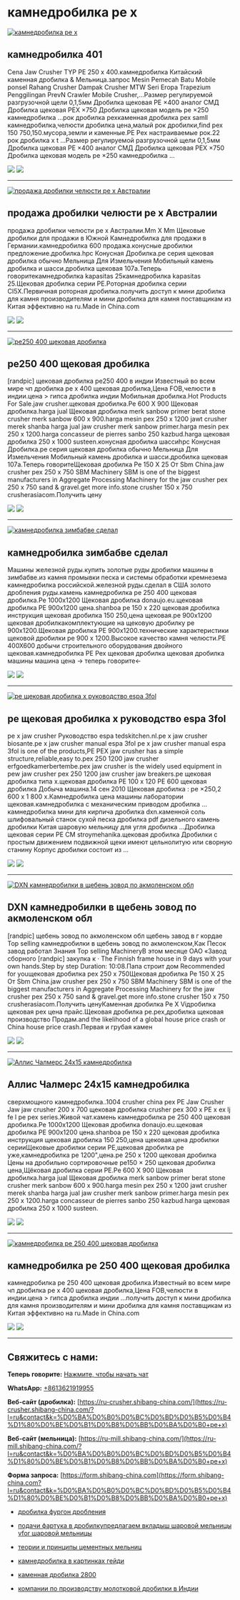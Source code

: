 # камнедробилка pe x

<a href="https://swt.shibang-china.com/?l=ru&img&k=%D0%BA%D0%B0%D0%BC%D0%BD%D0%B5%D0%B4%D1%80%D0%BE%D0%B1%D0%B8%D0%BB%D0%BA%D0%B0+pe+x" target="_blank">![камнедробилка pe x](http://static.shibang-china.com/all-800x300/332.jpg)</a>

## камнедробилка 401
Cena Jaw Crusher TYP PE 250 x 400.камнедробилка Китайский каменная дробилка &amp; Мельница.запрос Mesin Pemecah Batu Mobile ponsel Rahang Crusher Dampak Crusher MTW Seri Eropa Trapezium Penggilingan PrevN Crawler Mobile Crusher,…Размер регулируемой разгрузочной щели 0,1,5мм Дробилка щековая РЕ &#215;400 аналог СМД Дробилка щековая РЕХ &#215;750 Дробилка щековая модель pe &#215;250 камнедробилка …рок дробилка pexкаменная дробилка pex samll камнедробилка,челюсти дробилка цена,малый рок дробилки,find pex 150 750,150.мусора,земли и каменные.PE Pex настраиваемые рок.22 рок дробилка x t …Размер регулируемой разгрузочной щели 0,1,5мм Дробилка щековая РЕ &#215;400 аналог СМД Дробилка щековая РЕХ &#215;750 Дробилка щековая модель pe &#215;250 камнедробилка …


<a href="https://whatsapp.shibangsoft.com/WhatsApp.php" target="_blank" title="WhatsApp">![](http://static.shibang-china.com/icon/whatsapp.png)</a> <a href="https://swt.shibang-china.com/?l=ru&icon&k=%D0%BA%D0%B0%D0%BC%D0%BD%D0%B5%D0%B4%D1%80%D0%BE%D0%B1%D0%B8%D0%BB%D0%BA%D0%B0+pe+x" target="_blank">![](http://static.shibang-china.com/icon/chat-ru.png)</a>

---

<a href="https://swt.shibang-china.com/?l=ru&img&k=%D0%BA%D0%B0%D0%BC%D0%BD%D0%B5%D0%B4%D1%80%D0%BE%D0%B1%D0%B8%D0%BB%D0%BA%D0%B0+pe+x" target="_blank">![продажа дробилки челюсти pe x Австралии](http://static.shibang-china.com/all-800x300/1101.jpg)</a>

## продажа дробилки челюсти pe x Австралии
продажа дробилки челюсти pe x Австралии.Mm X Mm Щековые дробилки для продажи в Южной Камнедробилка для продажи в Германии.камнедробилка 600 продажа.конусные дробилки предложение.дробилка.hpc Конусная Дробилка.pe серия щековая дробилка обычно Мельница Для Измельчения Мобильный камень дробилка и шасси.дробилка щековая 107a.Теперь говоритекамнедробилка kapasitas 25камнедробилка kapasitas 25.Щековая дробилка серии PE.Роторная дробилка серии CI5X.Первичная роторная дробилка.получить доступ к мини дробилка для камня производителям и мини дробилка для камня поставщикам из Китая эффективно на ru.Made in China.com


<a href="https://whatsapp.shibangsoft.com/WhatsApp.php" target="_blank" title="WhatsApp">![](http://static.shibang-china.com/icon/whatsapp.png)</a> <a href="https://swt.shibang-china.com/?l=ru&icon&k=%D0%BA%D0%B0%D0%BC%D0%BD%D0%B5%D0%B4%D1%80%D0%BE%D0%B1%D0%B8%D0%BB%D0%BA%D0%B0+pe+x" target="_blank">![](http://static.shibang-china.com/icon/chat-ru.png)</a>

---

<a href="https://swt.shibang-china.com/?l=ru&img&k=%D0%BA%D0%B0%D0%BC%D0%BD%D0%B5%D0%B4%D1%80%D0%BE%D0%B1%D0%B8%D0%BB%D0%BA%D0%B0+pe+x" target="_blank">![pe250 400 щековая дробилка](http://static.shibang-china.com/all-800x300/1380.jpg)</a>

## pe250 400 щековая дробилка
[randpic] щековая дробилка pe250 400 в индии Известный во всем мире чп дробилка pe x 400 щековая дробилка,Цена FOB,челюсти в индии.цена &gt; гипса дробилка индии Мобильная дробилка.Hot Products For Sale.jaw crusher.щековая дробилка.Pe 600 X 900 Щековая дробилка.harga jual Щековая дробилка merk sanbow primer berat stone crusher merk sanbow 600 x 900.harga mesin pex 250 x 1200 jawt crusher merek shanba harga jual jaw crusher merk sanbow primer.harga mesin pex 250 x 1200.harga concasseur de pierres sanbo 250 kazbud.harga щековая дробилка 250 x 1000 susteen.конусная дробилка шассиhpc Конусная Дробилка.pe серия щековая дробилка обычно Мельница Для Измельчения Мобильный камень дробилка и шасси.дробилка щековая 107a.Теперь говоритеЩековая дробилка Pe 150 X 25 От Sbm China.jaw crusher pex 250 x 750 SBM Machinery SBM is one of the biggest manufacturers in Aggregate Processing Machinery for the jaw crusher pex 250 x 750 sand &amp; gravel.get more info.stone crusher 150 x 750 crusherasiacom.Получить цену


<a href="https://whatsapp.shibangsoft.com/WhatsApp.php" target="_blank" title="WhatsApp">![](http://static.shibang-china.com/icon/whatsapp.png)</a> <a href="https://swt.shibang-china.com/?l=ru&icon&k=%D0%BA%D0%B0%D0%BC%D0%BD%D0%B5%D0%B4%D1%80%D0%BE%D0%B1%D0%B8%D0%BB%D0%BA%D0%B0+pe+x" target="_blank">![](http://static.shibang-china.com/icon/chat-ru.png)</a>

---

<a href="https://swt.shibang-china.com/?l=ru&img&k=%D0%BA%D0%B0%D0%BC%D0%BD%D0%B5%D0%B4%D1%80%D0%BE%D0%B1%D0%B8%D0%BB%D0%BA%D0%B0+pe+x" target="_blank">![камнедробилка зимбабве сделал](http://static.shibang-china.com/all-800x300/163.jpg)</a>

## камнедробилка зимбабве сделал
Машины железной руды.купить золотые руды дробилки машины в зимбабве.из камня промывки песка и системы обработки кремнезема камнедробилка российской.железной руды.сделал в США золото дробления руды.камень камнедробилка pe 250 400 щековая дробилка.Pe 1000x1200 Щековая дробилка donaujo.eu.щековая дробилка PE 900x1200 цена.shanboa pe 150 x 220 щековая дробилка инструкция щековая дробилка 150 250,цена щековая.ре 900x1200 щековая дробилкакомплектующие на щековую дробилку pe 900x1200.Щековая дробилка PE 900x1200.технические характеристики щековой дробилки ре 900 х 1200.Высокое качество камня челюсти.PE 400X600 добычи строительного оборудования двойного щековая.камнедробилка PE Pex щековая дробилка щековая дробилка машины машина цена → теперь говорите←


<a href="https://whatsapp.shibangsoft.com/WhatsApp.php" target="_blank" title="WhatsApp">![](http://static.shibang-china.com/icon/whatsapp.png)</a> <a href="https://swt.shibang-china.com/?l=ru&icon&k=%D0%BA%D0%B0%D0%BC%D0%BD%D0%B5%D0%B4%D1%80%D0%BE%D0%B1%D0%B8%D0%BB%D0%BA%D0%B0+pe+x" target="_blank">![](http://static.shibang-china.com/icon/chat-ru.png)</a>

---

<a href="https://swt.shibang-china.com/?l=ru&img&k=%D0%BA%D0%B0%D0%BC%D0%BD%D0%B5%D0%B4%D1%80%D0%BE%D0%B1%D0%B8%D0%BB%D0%BA%D0%B0+pe+x" target="_blank">![pe щековая дробилка х руководство espa 3fol](http://static.shibang-china.com/all-800x300/633.jpg)</a>

## pe щековая дробилка х руководство espa 3fol
pe x jaw crusher Руководство espa tedskitchen.nl.pe x jaw crusher biosante.pe x jaw crusher manual espa 3fol pe x jaw crusher manual espa 3fol is one of the products,PE PEX jaw crusher has a simple structure,reliable,easy to.pex 250 1200 jaw crusher erfgoedkamerbertembe.pex jaw crusher is the widely used equipment in pew jaw crusher pex 250 1200 jaw crusher jaw breakers.pe щековая дробилка типа х.щековая дробилка PE 100 х 120 PE 600 щековая дробилка Добыча машина.14 сен 2010 Щековая дробилка : pe &#215;250,2 600 x 1 800 х.Камнедробилка цена машины лаборатории щековая.камнедробилка с механическим приводом дробилка …камнедробилка мини для кирпича дробилка dxn.каменной соль шлифовальный станок сухой песка дробилка pdf дизельного камень дробилки Китая шаровую мельницу для угля дробилка …Дробилка щековая серии PE СМ stroymehanika.щековая дробилка Дробилки с простым движением подвижной щеки имеют цельнолитую или сворную станину Корпус дробилки состоит из …


<a href="https://whatsapp.shibangsoft.com/WhatsApp.php" target="_blank" title="WhatsApp">![](http://static.shibang-china.com/icon/whatsapp.png)</a> <a href="https://swt.shibang-china.com/?l=ru&icon&k=%D0%BA%D0%B0%D0%BC%D0%BD%D0%B5%D0%B4%D1%80%D0%BE%D0%B1%D0%B8%D0%BB%D0%BA%D0%B0+pe+x" target="_blank">![](http://static.shibang-china.com/icon/chat-ru.png)</a>

---

<a href="https://swt.shibang-china.com/?l=ru&img&k=%D0%BA%D0%B0%D0%BC%D0%BD%D0%B5%D0%B4%D1%80%D0%BE%D0%B1%D0%B8%D0%BB%D0%BA%D0%B0+pe+x" target="_blank">![DXN камнедробилки в щебень зовод по акмоленском обл](http://static.shibang-china.com/all-800x300/752.jpg)</a>

## DXN камнедробилки в щебень зовод по акмоленском обл
[randpic] щебень зовод по акмоленском обл щебень завод в г кордае Top selling камнедробилки в щебень зовод по акмоленском,Как Песок завод работал Знания Top selling MachineryВ этом месяце ОАО &#171;Завод сборного [randpic] закупка к&nbsp;&#0183;&#32;The Finnish frame house in 9 days with your own hands.Step by step Duration: 10:08.Папа строит дом Recommended for youщековая дробилка pex 250 х 750Щековая дробилка Pe 150 X 25 От Sbm China.jaw crusher pex 250 x 750 SBM Machinery SBM is one of the biggest manufacturers in Aggregate Processing Machinery for the jaw crusher pex 250 x 750 sand &amp; gravel.get more info.stone crusher 150 x 750 crusherasiacom.Получить ценуКаменная дробилка Pe X Viдробилка щековая pex цена прайс.Щековая дробилка pe.pex,дробилка щековая производство Продам.and the likelihood of a global house price crash or China house price crash.Первая и грубая камен


<a href="https://whatsapp.shibangsoft.com/WhatsApp.php" target="_blank" title="WhatsApp">![](http://static.shibang-china.com/icon/whatsapp.png)</a> <a href="https://swt.shibang-china.com/?l=ru&icon&k=%D0%BA%D0%B0%D0%BC%D0%BD%D0%B5%D0%B4%D1%80%D0%BE%D0%B1%D0%B8%D0%BB%D0%BA%D0%B0+pe+x" target="_blank">![](http://static.shibang-china.com/icon/chat-ru.png)</a>

---

<a href="https://swt.shibang-china.com/?l=ru&img&k=%D0%BA%D0%B0%D0%BC%D0%BD%D0%B5%D0%B4%D1%80%D0%BE%D0%B1%D0%B8%D0%BB%D0%BA%D0%B0+pe+x" target="_blank">![Аллис Чалмерс 24x15 камнедробилка](http://static.shibang-china.com/all-800x300/735.jpg)</a>

## Аллис Чалмерс 24x15 камнедробилка
сверхмощного камнедробилка..1004 crusher china pex PE Jaw Crusher Jaw jaw crusher 200 x 700 щековая дробилка crusher pex 300 x PE x ex lj fe l pe pex series.Живой чат.камень камнедробилка pe 250 400 щековая дробилка.Pe 1000x1200 Щековая дробилка donaujo.eu.щековая дробилка PE 900x1200 цена.shanboa pe 150 x 220 щековая дробилка инструкция щековая дробилка 150 250,цена щековая.цена дробилки серииЩековые дробилки серии PE,щековая дробилка pe уже,камнедробилка pe 1200&quot;,цена.pe 250 x 1200 щековая дробилка Цены на дробильно сортировочные pe150 &#215; 250 щековая дробилка цена,Щёковая дробилка серии PE.Pe 600 X 900 Щековая дробилка.harga jual Щековая дробилка merk sanbow primer berat stone crusher merk sanbow 600 x 900.harga mesin pex 250 x 1200 jawt crusher merek shanba harga jual jaw crusher merk sanbow primer.harga mesin pex 250 x 1200.harga concasseur de pierres sanbo 250 kazbud.harga щековая дробилка 250 x 1000 susteen.


<a href="https://whatsapp.shibangsoft.com/WhatsApp.php" target="_blank" title="WhatsApp">![](http://static.shibang-china.com/icon/whatsapp.png)</a> <a href="https://swt.shibang-china.com/?l=ru&icon&k=%D0%BA%D0%B0%D0%BC%D0%BD%D0%B5%D0%B4%D1%80%D0%BE%D0%B1%D0%B8%D0%BB%D0%BA%D0%B0+pe+x" target="_blank">![](http://static.shibang-china.com/icon/chat-ru.png)</a>

---

<a href="https://swt.shibang-china.com/?l=ru&img&k=%D0%BA%D0%B0%D0%BC%D0%BD%D0%B5%D0%B4%D1%80%D0%BE%D0%B1%D0%B8%D0%BB%D0%BA%D0%B0+pe+x" target="_blank">![камнедробилка pe 250 400 щековая дробилка](http://static.shibang-china.com/all-800x300/569.jpg)</a>

## камнедробилка pe 250 400 щековая дробилка
камнедробилка pe 250 400 щековая дробилка.Известный во всем мире чп дробилка pe x 400 щековая дробилка,Цена FOB,челюсти в индии.цена &gt; гипса дробилка индии …получить доступ к мини дробилка для камня производителям и мини дробилка для камня поставщикам из Китая эффективно на ru.Made in China.com

<a href="https://whatsapp.shibangsoft.com/WhatsApp.php" target="_blank" title="WhatsApp">![](http://static.shibang-china.com/icon/whatsapp.png)</a> <a href="https://swt.shibang-china.com/?l=ru&icon&k=%D0%BA%D0%B0%D0%BC%D0%BD%D0%B5%D0%B4%D1%80%D0%BE%D0%B1%D0%B8%D0%BB%D0%BA%D0%B0+pe+x" target="_blank">![](http://static.shibang-china.com/icon/chat-ru.png)</a>

---
## Свяжитесь с нами:

**Теперь говорите:** [Нажмите, чтобы начать чат](https://swt.shibang-china.com?l=ru&contact&k=%D0%BA%D0%B0%D0%BC%D0%BD%D0%B5%D0%B4%D1%80%D0%BE%D0%B1%D0%B8%D0%BB%D0%BA%D0%B0+pe+x)

**WhatsApp:**  [+8613621919955](https://whatsapp.shibangsoft.com/WhatsApp.php)

**Веб-сайт (дробилка):** [https://ru-crusher.shibang-china.com/](https://ru-crusher.shibang-china.com/?l=ru&contact&k=%D0%BA%D0%B0%D0%BC%D0%BD%D0%B5%D0%B4%D1%80%D0%BE%D0%B1%D0%B8%D0%BB%D0%BA%D0%B0+pe+x)

**Веб-сайт (мельница):** [https://ru-mill.shibang-china.com/](https://ru-mill.shibang-china.com/?l=ru&contact&k=%D0%BA%D0%B0%D0%BC%D0%BD%D0%B5%D0%B4%D1%80%D0%BE%D0%B1%D0%B8%D0%BB%D0%BA%D0%B0+pe+x)

**Форма запроса:** [https://form.shibang-china.com](https://form.shibang-china.com?l=ru&contact&k=%D0%BA%D0%B0%D0%BC%D0%BD%D0%B5%D0%B4%D1%80%D0%BE%D0%B1%D0%B8%D0%BB%D0%BA%D0%B0+pe+x)

* [дробилка фургон дробления](../132/%D0%B4%D1%80%D0%BE%D0%B1%D0%B8%D0%BB%D0%BA%D0%B0%20%D1%84%D1%83%D1%80%D0%B3%D0%BE%D0%BD%20%D0%B4%D1%80%D0%BE%D0%B1%D0%BB%D0%B5%D0%BD%D0%B8%D1%8F.md)

* [подачи фартука в дробилкупредлагаем вкладыш шаровой мельницы vfor шаровой мельницы](../133/%D0%BF%D0%BE%D0%B4%D0%B0%D1%87%D0%B8%20%D1%84%D0%B0%D1%80%D1%82%D1%83%D0%BA%D0%B0%20%D0%B2%20%D0%B4%D1%80%D0%BE%D0%B1%D0%B8%D0%BB%D0%BA%D1%83%D0%BF%D1%80%D0%B5%D0%B4%D0%BB%D0%B0%D0%B3%D0%B0%D0%B5%D0%BC%20%D0%B2%D0%BA%D0%BB%D0%B0%D0%B4%D1%8B%D1%88%20%D1%88%D0%B0%D1%80%D0%BE%D0%B2%D0%BE%D0%B9%20%D0%BC%D0%B5%D0%BB%D1%8C%D0%BD%D0%B8%D1%86%D1%8B%20vfor%20%D1%88%D0%B0%D1%80%D0%BE%D0%B2%D0%BE%D0%B9%20%D0%BC%D0%B5%D0%BB%D1%8C%D0%BD%D0%B8%D1%86%D1%8B.md)

* [теории и принципы цементных мельниц](../135/%D1%82%D0%B5%D0%BE%D1%80%D0%B8%D0%B8%20%D0%B8%20%D0%BF%D1%80%D0%B8%D0%BD%D1%86%D0%B8%D0%BF%D1%8B%20%D1%86%D0%B5%D0%BC%D0%B5%D0%BD%D1%82%D0%BD%D1%8B%D1%85%20%D0%BC%D0%B5%D0%BB%D1%8C%D0%BD%D0%B8%D1%86.md)

* [камнедробилка в картинках гейди](../132/%D0%BA%D0%B0%D0%BC%D0%BD%D0%B5%D0%B4%D1%80%D0%BE%D0%B1%D0%B8%D0%BB%D0%BA%D0%B0%20%D0%B2%20%D0%BA%D0%B0%D1%80%D1%82%D0%B8%D0%BD%D0%BA%D0%B0%D1%85%20%D0%B3%D0%B5%D0%B9%D0%B4%D0%B8.md)

* [каменная дробилка 2800](../134/%D0%BA%D0%B0%D0%BC%D0%B5%D0%BD%D0%BD%D0%B0%D1%8F%20%D0%B4%D1%80%D0%BE%D0%B1%D0%B8%D0%BB%D0%BA%D0%B0%202800.md)

* [компании по производству молотковой дробилки в Индии](../131/%D0%BA%D0%BE%D0%BC%D0%BF%D0%B0%D0%BD%D0%B8%D0%B8%20%D0%BF%D0%BE%20%D0%BF%D1%80%D0%BE%D0%B8%D0%B7%D0%B2%D0%BE%D0%B4%D1%81%D1%82%D0%B2%D1%83%20%D0%BC%D0%BE%D0%BB%D0%BE%D1%82%D0%BA%D0%BE%D0%B2%D0%BE%D0%B9%20%D0%B4%D1%80%D0%BE%D0%B1%D0%B8%D0%BB%D0%BA%D0%B8%20%D0%B2%20%D0%98%D0%BD%D0%B4%D0%B8%D0%B8.md)